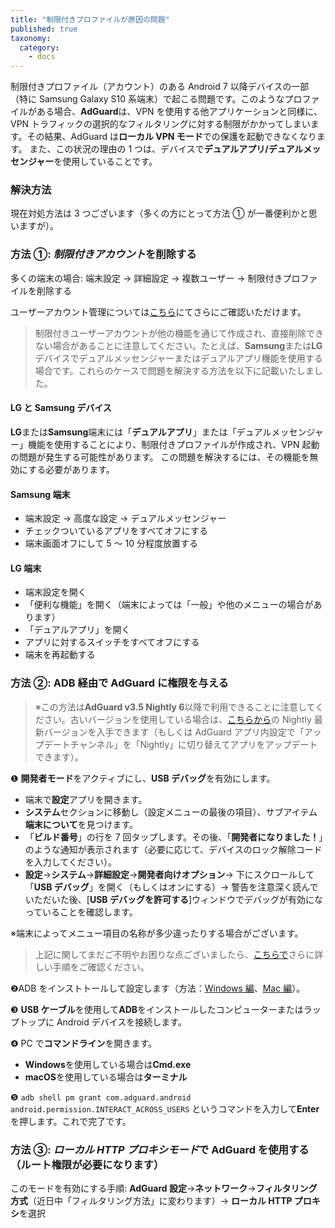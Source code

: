 ```yaml
---
title: "制限付きプロファイルが原因の問題"
published: true
taxonomy:
  category:
    - docs
---
```


制限付きプロファイル（アカウント）のある Android 7 以降デバイスの一部（特に Samsung Galaxy S10 系端末）で起こる問題です。このようなプロファイルがある場合、**AdGuard**は、VPN を使用する他アプリケーションと同様に、VPN トラフィックの選択的なフィルタリングに対する制限がかかってしまいます。その結果、AdGuard は**ローカル VPN モード**での保護を起動できなくなります。
また、この状況の理由の 1 つは、デバイスで**デュアルアプリ/デュアルメッセンジャー**を使用していることです。

### 解決方法

現在対処方法は 3 つございます（多くの方にとって方法 ① が一番便利かと思いますが）。

### 方法 ①: *制限付きアカウント*を削除する

多くの端末の場合:
端末設定 → 詳細設定 → 複数ユーザー → 制限付きプロファイルを削除する

ユーザーアカウント管理については[こちら](https://support.google.com/a/answer/6223444?hl=ja)にてさらにご確認いただけます。

> 制限付きユーザーアカウントが他の機能を通じて作成され、直接削除できない場合があることに注意してください。たとえば、**Samsung**または**LG**デバイスでデュアルメッセンジャーまたはデュアルアプリ機能を使用する場合です。これらのケースで問題を解決する方法を以下に記載いたしました。

#### LG と Samsung デバイス

**LG**または**Samsung**端末には「**デュアルアプリ**」または「デュアルメッセンジャー」機能を使用することにより、制限付きプロファイルが作成され、VPN 起動の問題が発生する可能性があります。
この問題を解決するには、その機能を無効にする必要があります。

#### Samsung 端末

- 端末設定 → 高度な設定 → デュアルメッセンジャー
- チェックついているアプリをすべてオフにする
- 端末画面オフにして 5 ～ 10 分程度放置する

#### LG 端末

- 端末設定を開く
- 「便利な機能」を開く（端末によっては「一般」や他のメニューの場合があります）
- 「デュアルアプリ」を開く
- アプリに対するスイッチをすべてオフにする
- 端末を再起動する

### 方法 ②: ADB 経由で AdGuard に権限を与える

> ※この方法は**AdGuard v3.5 Nightly 6**以降で利用できることに注意してください。古いバージョンを使用している場合は、[こちらから](adguard.com/beta.html)の Nightly 最新バージョンを入手できます（もしくは AdGuard アプリ内設定で「アップデートチャンネル」を「Nightly」に切り替えてアプリをアップデートできます）。

❶ **開発者モード**をアクティブにし、**USB デバッグ**を有効にします。

- 端末で**設定**アプリを開きます。
- **システム**セクションに移動し（設定メニューの最後の項目）、サブアイテム**端末について**を見つけます。
- 「**ビルド番号**」の行を 7 回タップします。その後、「**開発者になりました！**」のような通知が表示されます（必要に応じて、デバイスのロック解除コードを入力してください）。
- **設定**→**システム**→**詳細設定**→**開発者向けオプション**→ 下にスクロールして「**USB デバッグ**」を開く（もしくはオンにする）→ 警告を注意深く読んでいただいた後、[**USB デバッグを許可する**]ウィンドウでデバッグが有効になっていることを確認します。

※端末によってメニュー項目の名称が多少違ったりする場合がございます。

> 上記に関してまだご不明やお困りな点ございましたら、[こちらで](https://developer.android.com/studio/debug/dev-options?hl=ja)さらに詳しい手順をご確認ください。

❷ADB をインストトールして設定します（方法：[Windows 編](https://expnote.com/how-to-install-android-debug-bridge/)、[Mac 編](https://child-programmer.com/m-adb/)）。

❸ **USB ケーブル**を使用して**ADB**をインストールしたコンピューターまたはラップトップに Android デバイスを接続します。

❹ PC で**コマンドライン**を開きます。

- **Windows**を使用している場合は**Cmd.exe**
- **macOS**を使用している場合は**ターミナル**

❺ `adb shell pm grant com.adguard.android android.permission.INTERACT_ACROSS_USERS` というコマンドを入力して**Enter**を押します。これで完了です。

### 方法 ③: *ローカル HTTP プロキシモード*で AdGuard を使用する（ルート権限が必要になります）

このモードを有効にする手順:
**AdGuard 設定**→**ネットワーク**→**フィルタリング方式**（近日中「フィルタリング方法」に変わります）→ **ローカル HTTP プロキシ**を選択
